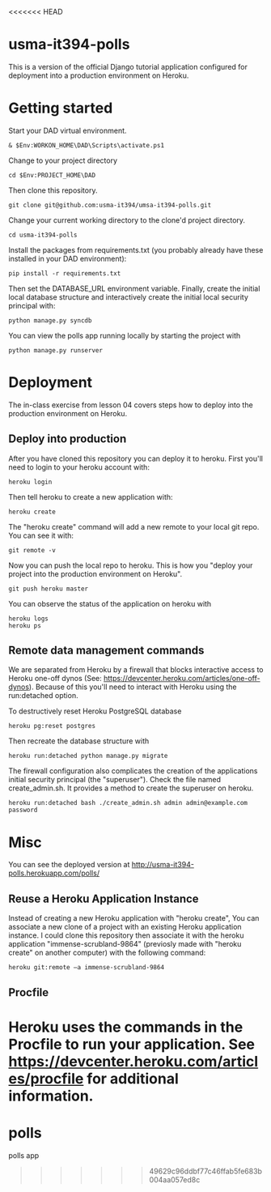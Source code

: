 <<<<<<< HEAD
# usma-it394-polls
This is a version of the official Django tutorial application configured for deployment into a production environment on Heroku.


# Getting started
Start your DAD virtual environment.
```
& $Env:WORKON_HOME\DAD\Scripts\activate.ps1
```
Change to your project directory
```
cd $Env:PROJECT_HOME\DAD
```
Then clone this repository.  
```
git clone git@github.com:usma-it394/umsa-it394-polls.git
```

Change your current working directory to the clone'd project directory.
```
cd usma-it394-polls
```
Install the packages from requirements.txt (you probably already have these installed in your DAD environment):
```
pip install -r requirements.txt
```

Then set the DATABASE_URL environment variable. Finally, create the initial local database structure and interactively create the initial local security principal with:
```
python manage.py syncdb
```

You can view the polls app running locally by starting the project with
```
python manage.py runserver
```
# Deployment
The in-class exercise from lesson 04 covers steps how to deploy into the production environment on Heroku.

## Deploy into production
After you have cloned this repository you can deploy it to heroku.  First you'll need to login to your heroku account with:
```
heroku login
```
Then tell heroku to create a new application with:
```
heroku create
```
The "heroku create" command will add a new remote to your local git repo.  You can see it with:
```
git remote -v
```
Now you can push the local repo to heroku.  This is how you "deploy your project into the production environment on Heroku".
```
git push heroku master
```
You can observe the status of the application on heroku with
```
heroku logs
heroku ps
```

## Remote data management commands
We are separated from Heroku by a firewall that blocks interactive access to Heroku one-off dynos (See: https://devcenter.heroku.com/articles/one-off-dynos).  Because of this you'll need to interact with Heroku using the run:detached option.

To destructively reset Heroku PostgreSQL database
```
heroku pg:reset postgres
```
Then recreate the database structure with
```
heroku run:detached python manage.py migrate
```

The firewall configuration also complicates the creation of the applications initial security principal (the "superuser"). Check the file named create_admin.sh.  It provides a method to create the superuser on heroku.
```
heroku run:detached bash ./create_admin.sh admin admin@example.com password
```

# Misc

You can see the deployed version at http://usma-it394-polls.herokuapp.com/polls/

## Reuse a Heroku Application Instance
Instead of creating a new Heroku application with "heroku create", You can associate a new clone of a project with an existing Heroku application instance.  I could clone this repository then associate it with the heroku application "immense-scrubland-9864" (previosly made with "heroku create" on another computer) with the following command:
```
heroku git:remote –a immense-scrubland-9864
```

## Procfile
Heroku uses the commands in the Procfile to run your application.  See https://devcenter.heroku.com/articles/procfile for additional information.
=======
# polls
polls app
>>>>>>> 49629c96ddbf77c46ffab5fe683b004aa057ed8c
